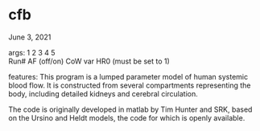 # cfb
June 3, 2021


args:
1     2           3         4         5         
Run#  AF (off/on) CoW var   HR0       (must be set to 1)

features:
This program is a lumped parameter model of human systemic blood flow. It is constructed from several compartments representing the body, including detailed kidneys and cerebral circulation.

The code is originally developed in matlab by Tim Hunter and SRK, based on the Ursino and Heldt models, the code for which is openly available.
